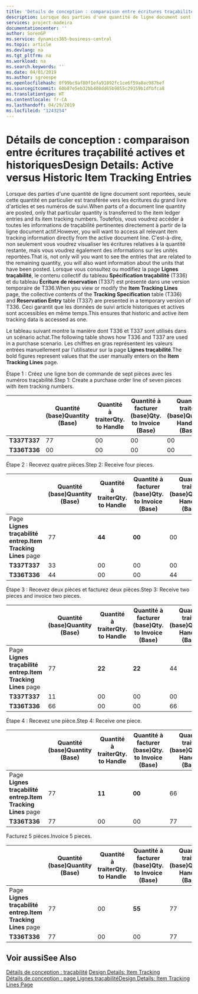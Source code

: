 ```yaml
---
title: 'Détails de conception : comparaison entre écritures traçabilité actives et historiques | Microsoft Docs'
description: Lorsque des parties d'une quantité de ligne document sont reportées, seule cette quantité en particulier est transférée vers les écritures du grand livre d'articles et ses numéros de suivi. Toutefois, vous voudrez accéder à toutes les informations de traçabilité pertinentes directement à partir de la ligne document actif. C'est-à-dire, non seulement vous voudrez visualiser les écritures relatives à la quantité restante, mais vous voudrez également des informations sur les unités reportées. Lorsque vous consultez ou modifiez la page **Lignes traçabilité**, le contenu collectif du tableau **Spécification traçabilité** (T336) et du tableau **Écriture de réservation** (T337) est présenté dans une version temporaire de T336. Ceci garantit que les données de suivi article historiques et actives sont accessibles en même temps.
services: project-madeira
documentationcenter: ''
author: SorenGP
ms.service: dynamics365-business-central
ms.topic: article
ms.devlang: na
ms.tgt_pltfrm: na
ms.workload: na
ms.search.keywords: ''
ms.date: 04/01/2019
ms.author: sgroespe
ms.openlocfilehash: 0f99bc9af80f1efa91892fc1ce6f59a8ac987bef
ms.sourcegitcommit: 60b87e5eb32bb408dd65b9855c29159b1dfbfca8
ms.translationtype: HT
ms.contentlocale: fr-CA
ms.lasthandoff: 04/29/2019
ms.locfileid: "1243254"
---
```

# <a name="design-details-active-versus-historic-item-tracking-entries"></a><span data-ttu-id="8cbe6-107">Détails de conception : comparaison entre écritures traçabilité actives et historiques</span><span class="sxs-lookup"><span data-stu-id="8cbe6-107">Design Details: Active versus Historic Item Tracking Entries</span></span>
<span data-ttu-id="8cbe6-108">Lorsque des parties d'une quantité de ligne document sont reportées, seule cette quantité en particulier est transférée vers les écritures du grand livre d'articles et ses numéros de suivi.</span><span class="sxs-lookup"><span data-stu-id="8cbe6-108">When parts of a document line quantity are posted, only that particular quantity is transferred to the item ledger entries and its item tracking numbers.</span></span> <span data-ttu-id="8cbe6-109">Toutefois, vous voudrez accéder à toutes les informations de traçabilité pertinentes directement à partir de la ligne document actif.</span><span class="sxs-lookup"><span data-stu-id="8cbe6-109">However, you will want to access all relevant item tracking information directly from the active document line.</span></span> <span data-ttu-id="8cbe6-110">C'est-à-dire, non seulement vous voudrez visualiser les écritures relatives à la quantité restante, mais vous voudrez également des informations sur les unités reportées.</span><span class="sxs-lookup"><span data-stu-id="8cbe6-110">That is, not only will you want to see the entries that are related to the remaining quantity, you will also want information about the units that have been posted.</span></span> <span data-ttu-id="8cbe6-111">Lorsque vous consultez ou modifiez la page **Lignes traçabilité**, le contenu collectif du tableau **Spécification traçabilité** (T336) et du tableau **Écriture de réservation** (T337) est présenté dans une version temporaire de T336.</span><span class="sxs-lookup"><span data-stu-id="8cbe6-111">When you view or modify the **Item Tracking Lines** page, the collective contents of the **Tracking Specification** table (T336) and **Reservation Entry** table (T337) are presented in a temporary version of T336.</span></span> <span data-ttu-id="8cbe6-112">Ceci garantit que les données de suivi article historiques et actives sont accessibles en même temps.</span><span class="sxs-lookup"><span data-stu-id="8cbe6-112">This ensures that historic and active item tracking data is accessed as one.</span></span>  

 <span data-ttu-id="8cbe6-113">Le tableau suivant montre la manière dont T336 et T337 sont utilisés dans un scénario achat.</span><span class="sxs-lookup"><span data-stu-id="8cbe6-113">The following table shows how T336 and T337 are used in a purchase scenario.</span></span> <span data-ttu-id="8cbe6-114">Les chiffres en gras représentent les valeurs entrées manuellement par l'utilisateur sur la page **Lignes traçabilité**.</span><span class="sxs-lookup"><span data-stu-id="8cbe6-114">The bold figures represent values that the user manually enters on the **Item Tracking Lines** page.</span></span>  

 <span data-ttu-id="8cbe6-115">Étape 1 : Créez une ligne bon de commande de sept pièces avec les numéros traçabilité.</span><span class="sxs-lookup"><span data-stu-id="8cbe6-115">Step 1: Create a purchase order line of seven pieces with item tracking numbers.</span></span>  

||<span data-ttu-id="8cbe6-116">**Quantité (base)**</span><span class="sxs-lookup"><span data-stu-id="8cbe6-116">**Quantity (Base)**</span></span>|<span data-ttu-id="8cbe6-117">**Quantité à traiter**</span><span class="sxs-lookup"><span data-stu-id="8cbe6-117">**Qty. to Handle**</span></span>|<span data-ttu-id="8cbe6-118">**Quantité à facturer (base)**</span><span class="sxs-lookup"><span data-stu-id="8cbe6-118">**Qty. to Invoice (Base)**</span></span>|<span data-ttu-id="8cbe6-119">**Quantité traitée (base)**</span><span class="sxs-lookup"><span data-stu-id="8cbe6-119">**Quantity Handled (Base)**</span></span>|<span data-ttu-id="8cbe6-120">**Quantité facturée (base)**</span><span class="sxs-lookup"><span data-stu-id="8cbe6-120">**Quantity Invoiced (Base)**</span></span>|  
|-|----------------------------------------------|--------------------------------------------|------------------------------------------------------|-------------------------------------------------------|--------------------------------------------------------|  
|<span data-ttu-id="8cbe6-121">**T337**</span><span class="sxs-lookup"><span data-stu-id="8cbe6-121">**T337**</span></span>|<span data-ttu-id="8cbe6-122">7</span><span class="sxs-lookup"><span data-stu-id="8cbe6-122">7</span></span>|<span data-ttu-id="8cbe6-123">0</span><span class="sxs-lookup"><span data-stu-id="8cbe6-123">0</span></span>|<span data-ttu-id="8cbe6-124">0</span><span class="sxs-lookup"><span data-stu-id="8cbe6-124">0</span></span>|<span data-ttu-id="8cbe6-125">0</span><span class="sxs-lookup"><span data-stu-id="8cbe6-125">0</span></span>|<span data-ttu-id="8cbe6-126">0</span><span class="sxs-lookup"><span data-stu-id="8cbe6-126">0</span></span>|  
|<span data-ttu-id="8cbe6-127">**T336**</span><span class="sxs-lookup"><span data-stu-id="8cbe6-127">**T336**</span></span>|<span data-ttu-id="8cbe6-128">0</span><span class="sxs-lookup"><span data-stu-id="8cbe6-128">0</span></span>|<span data-ttu-id="8cbe6-129">0</span><span class="sxs-lookup"><span data-stu-id="8cbe6-129">0</span></span>|<span data-ttu-id="8cbe6-130">0</span><span class="sxs-lookup"><span data-stu-id="8cbe6-130">0</span></span>|<span data-ttu-id="8cbe6-131">0</span><span class="sxs-lookup"><span data-stu-id="8cbe6-131">0</span></span>|<span data-ttu-id="8cbe6-132">0</span><span class="sxs-lookup"><span data-stu-id="8cbe6-132">0</span></span>|  

 <span data-ttu-id="8cbe6-133">Étape 2 : Recevez quatre pièces.</span><span class="sxs-lookup"><span data-stu-id="8cbe6-133">Step 2: Receive four pieces.</span></span>  

||<span data-ttu-id="8cbe6-134">**Quantité (base)**</span><span class="sxs-lookup"><span data-stu-id="8cbe6-134">**Quantity (Base)**</span></span>|<span data-ttu-id="8cbe6-135">**Quantité à traiter**</span><span class="sxs-lookup"><span data-stu-id="8cbe6-135">**Qty. to Handle**</span></span>|<span data-ttu-id="8cbe6-136">**Quantité à facturer (base)**</span><span class="sxs-lookup"><span data-stu-id="8cbe6-136">**Qty. to Invoice (Base)**</span></span>|<span data-ttu-id="8cbe6-137">**Quantité traitée (base)**</span><span class="sxs-lookup"><span data-stu-id="8cbe6-137">**Quantity Handled (Base)**</span></span>|<span data-ttu-id="8cbe6-138">**Quantité facturée (base)**</span><span class="sxs-lookup"><span data-stu-id="8cbe6-138">**Quantity Invoiced (Base)**</span></span>|  
|-|----------------------------------------------|--------------------------------------------|------------------------------------------------------|-------------------------------------------------------|--------------------------------------------------------|  
|<span data-ttu-id="8cbe6-139">Page **Lignes traçabilité entrep.**</span><span class="sxs-lookup"><span data-stu-id="8cbe6-139">**Item Tracking Lines** page</span></span>|<span data-ttu-id="8cbe6-140">7</span><span class="sxs-lookup"><span data-stu-id="8cbe6-140">7</span></span>|<span data-ttu-id="8cbe6-141">**4**</span><span class="sxs-lookup"><span data-stu-id="8cbe6-141">**4**</span></span>|<span data-ttu-id="8cbe6-142">**0**</span><span class="sxs-lookup"><span data-stu-id="8cbe6-142">**0**</span></span>|<span data-ttu-id="8cbe6-143">0</span><span class="sxs-lookup"><span data-stu-id="8cbe6-143">0</span></span>|<span data-ttu-id="8cbe6-144">0</span><span class="sxs-lookup"><span data-stu-id="8cbe6-144">0</span></span>|  
|<span data-ttu-id="8cbe6-145">**T337**</span><span class="sxs-lookup"><span data-stu-id="8cbe6-145">**T337**</span></span>|<span data-ttu-id="8cbe6-146">3</span><span class="sxs-lookup"><span data-stu-id="8cbe6-146">3</span></span>|<span data-ttu-id="8cbe6-147">0</span><span class="sxs-lookup"><span data-stu-id="8cbe6-147">0</span></span>|<span data-ttu-id="8cbe6-148">0</span><span class="sxs-lookup"><span data-stu-id="8cbe6-148">0</span></span>|<span data-ttu-id="8cbe6-149">0</span><span class="sxs-lookup"><span data-stu-id="8cbe6-149">0</span></span>|<span data-ttu-id="8cbe6-150">0</span><span class="sxs-lookup"><span data-stu-id="8cbe6-150">0</span></span>|  
|<span data-ttu-id="8cbe6-151">**T336**</span><span class="sxs-lookup"><span data-stu-id="8cbe6-151">**T336**</span></span>|<span data-ttu-id="8cbe6-152">4</span><span class="sxs-lookup"><span data-stu-id="8cbe6-152">4</span></span>|<span data-ttu-id="8cbe6-153">0</span><span class="sxs-lookup"><span data-stu-id="8cbe6-153">0</span></span>|<span data-ttu-id="8cbe6-154">0</span><span class="sxs-lookup"><span data-stu-id="8cbe6-154">0</span></span>|<span data-ttu-id="8cbe6-155">4</span><span class="sxs-lookup"><span data-stu-id="8cbe6-155">4</span></span>|<span data-ttu-id="8cbe6-156">0</span><span class="sxs-lookup"><span data-stu-id="8cbe6-156">0</span></span>|  

 <span data-ttu-id="8cbe6-157">Étape 3 : Recevez deux pièces et facturez deux pièces.</span><span class="sxs-lookup"><span data-stu-id="8cbe6-157">Step 3: Receive two pieces and invoice two pieces.</span></span>  

||<span data-ttu-id="8cbe6-158">**Quantité (base)**</span><span class="sxs-lookup"><span data-stu-id="8cbe6-158">**Quantity (Base)**</span></span>|<span data-ttu-id="8cbe6-159">**Quantité à traiter**</span><span class="sxs-lookup"><span data-stu-id="8cbe6-159">**Qty. to Handle**</span></span>|<span data-ttu-id="8cbe6-160">**Quantité à facturer (base)**</span><span class="sxs-lookup"><span data-stu-id="8cbe6-160">**Qty. to Invoice (Base)**</span></span>|<span data-ttu-id="8cbe6-161">**Quantité traitée (base)**</span><span class="sxs-lookup"><span data-stu-id="8cbe6-161">**Quantity Handled (Base)**</span></span>|<span data-ttu-id="8cbe6-162">**Quantité facturée (base)**</span><span class="sxs-lookup"><span data-stu-id="8cbe6-162">**Quantity Invoiced (Base)**</span></span>|  
|-|----------------------------------------------|--------------------------------------------|------------------------------------------------------|-------------------------------------------------------|--------------------------------------------------------|  
|<span data-ttu-id="8cbe6-163">Page **Lignes traçabilité entrep.**</span><span class="sxs-lookup"><span data-stu-id="8cbe6-163">**Item Tracking Lines** page</span></span>|<span data-ttu-id="8cbe6-164">7</span><span class="sxs-lookup"><span data-stu-id="8cbe6-164">7</span></span>|<span data-ttu-id="8cbe6-165">**2**</span><span class="sxs-lookup"><span data-stu-id="8cbe6-165">**2**</span></span>|<span data-ttu-id="8cbe6-166">**2**</span><span class="sxs-lookup"><span data-stu-id="8cbe6-166">**2**</span></span>|<span data-ttu-id="8cbe6-167">4</span><span class="sxs-lookup"><span data-stu-id="8cbe6-167">4</span></span>|<span data-ttu-id="8cbe6-168">0</span><span class="sxs-lookup"><span data-stu-id="8cbe6-168">0</span></span>|  
|<span data-ttu-id="8cbe6-169">**T337**</span><span class="sxs-lookup"><span data-stu-id="8cbe6-169">**T337**</span></span>|<span data-ttu-id="8cbe6-170">1</span><span class="sxs-lookup"><span data-stu-id="8cbe6-170">1</span></span>|<span data-ttu-id="8cbe6-171">0</span><span class="sxs-lookup"><span data-stu-id="8cbe6-171">0</span></span>|<span data-ttu-id="8cbe6-172">0</span><span class="sxs-lookup"><span data-stu-id="8cbe6-172">0</span></span>|<span data-ttu-id="8cbe6-173">0</span><span class="sxs-lookup"><span data-stu-id="8cbe6-173">0</span></span>|<span data-ttu-id="8cbe6-174">0</span><span class="sxs-lookup"><span data-stu-id="8cbe6-174">0</span></span>|  
|<span data-ttu-id="8cbe6-175">**T336**</span><span class="sxs-lookup"><span data-stu-id="8cbe6-175">**T336**</span></span>|<span data-ttu-id="8cbe6-176">6</span><span class="sxs-lookup"><span data-stu-id="8cbe6-176">6</span></span>|<span data-ttu-id="8cbe6-177">0</span><span class="sxs-lookup"><span data-stu-id="8cbe6-177">0</span></span>|<span data-ttu-id="8cbe6-178">0</span><span class="sxs-lookup"><span data-stu-id="8cbe6-178">0</span></span>|<span data-ttu-id="8cbe6-179">6</span><span class="sxs-lookup"><span data-stu-id="8cbe6-179">6</span></span>|<span data-ttu-id="8cbe6-180">2</span><span class="sxs-lookup"><span data-stu-id="8cbe6-180">2</span></span>|  

 <span data-ttu-id="8cbe6-181">Étape 4 : Recevez une pièce.</span><span class="sxs-lookup"><span data-stu-id="8cbe6-181">Step 4: Receive one piece.</span></span>  

||<span data-ttu-id="8cbe6-182">**Quantité (base)**</span><span class="sxs-lookup"><span data-stu-id="8cbe6-182">**Quantity (Base)**</span></span>|<span data-ttu-id="8cbe6-183">**Quantité à traiter**</span><span class="sxs-lookup"><span data-stu-id="8cbe6-183">**Qty. to Handle**</span></span>|<span data-ttu-id="8cbe6-184">**Quantité à facturer (base)**</span><span class="sxs-lookup"><span data-stu-id="8cbe6-184">**Qty. to Invoice (Base)**</span></span>|<span data-ttu-id="8cbe6-185">**Quantité traitée (base)**</span><span class="sxs-lookup"><span data-stu-id="8cbe6-185">**Quantity Handled (Base)**</span></span>|<span data-ttu-id="8cbe6-186">**Quantité facturée (base)**</span><span class="sxs-lookup"><span data-stu-id="8cbe6-186">**Quantity Invoiced (Base)**</span></span>|  
|-|----------------------------------------------|--------------------------------------------|------------------------------------------------------|-------------------------------------------------------|--------------------------------------------------------|  
|<span data-ttu-id="8cbe6-187">Page **Lignes traçabilité entrep.**</span><span class="sxs-lookup"><span data-stu-id="8cbe6-187">**Item Tracking Lines** page</span></span>|<span data-ttu-id="8cbe6-188">7</span><span class="sxs-lookup"><span data-stu-id="8cbe6-188">7</span></span>|<span data-ttu-id="8cbe6-189">**1**</span><span class="sxs-lookup"><span data-stu-id="8cbe6-189">**1**</span></span>|<span data-ttu-id="8cbe6-190">**0**</span><span class="sxs-lookup"><span data-stu-id="8cbe6-190">**0**</span></span>|<span data-ttu-id="8cbe6-191">6</span><span class="sxs-lookup"><span data-stu-id="8cbe6-191">6</span></span>|<span data-ttu-id="8cbe6-192">2</span><span class="sxs-lookup"><span data-stu-id="8cbe6-192">2</span></span>|  
|<span data-ttu-id="8cbe6-193">**T336**</span><span class="sxs-lookup"><span data-stu-id="8cbe6-193">**T336**</span></span>|<span data-ttu-id="8cbe6-194">7</span><span class="sxs-lookup"><span data-stu-id="8cbe6-194">7</span></span>|<span data-ttu-id="8cbe6-195">0</span><span class="sxs-lookup"><span data-stu-id="8cbe6-195">0</span></span>|<span data-ttu-id="8cbe6-196">0</span><span class="sxs-lookup"><span data-stu-id="8cbe6-196">0</span></span>|<span data-ttu-id="8cbe6-197">7</span><span class="sxs-lookup"><span data-stu-id="8cbe6-197">7</span></span>|<span data-ttu-id="8cbe6-198">2</span><span class="sxs-lookup"><span data-stu-id="8cbe6-198">2</span></span>|  

 <span data-ttu-id="8cbe6-199">Facturez 5 pièces.</span><span class="sxs-lookup"><span data-stu-id="8cbe6-199">Invoice 5 pieces.</span></span>  

||<span data-ttu-id="8cbe6-200">**Quantité (base)**</span><span class="sxs-lookup"><span data-stu-id="8cbe6-200">**Quantity (Base)**</span></span>|<span data-ttu-id="8cbe6-201">**Quantité à traiter**</span><span class="sxs-lookup"><span data-stu-id="8cbe6-201">**Qty. to Handle**</span></span>|<span data-ttu-id="8cbe6-202">**Quantité à facturer (base)**</span><span class="sxs-lookup"><span data-stu-id="8cbe6-202">**Qty. to Invoice (Base)**</span></span>|<span data-ttu-id="8cbe6-203">**Quantité traitée (base)**</span><span class="sxs-lookup"><span data-stu-id="8cbe6-203">**Quantity Handled (Base)**</span></span>|<span data-ttu-id="8cbe6-204">**Quantité facturée (base)**</span><span class="sxs-lookup"><span data-stu-id="8cbe6-204">**Quantity Invoiced (Base)**</span></span>|  
|-|----------------------------------------------|--------------------------------------------|------------------------------------------------------|-------------------------------------------------------|--------------------------------------------------------|  
|<span data-ttu-id="8cbe6-205">Page **Lignes traçabilité entrep.**</span><span class="sxs-lookup"><span data-stu-id="8cbe6-205">**Item Tracking Lines** page</span></span>|<span data-ttu-id="8cbe6-206">7</span><span class="sxs-lookup"><span data-stu-id="8cbe6-206">7</span></span>|<span data-ttu-id="8cbe6-207">0</span><span class="sxs-lookup"><span data-stu-id="8cbe6-207">0</span></span>|<span data-ttu-id="8cbe6-208">**5**</span><span class="sxs-lookup"><span data-stu-id="8cbe6-208">**5**</span></span>|<span data-ttu-id="8cbe6-209">7</span><span class="sxs-lookup"><span data-stu-id="8cbe6-209">7</span></span>|<span data-ttu-id="8cbe6-210">2</span><span class="sxs-lookup"><span data-stu-id="8cbe6-210">2</span></span>|  
|<span data-ttu-id="8cbe6-211">**T336**</span><span class="sxs-lookup"><span data-stu-id="8cbe6-211">**T336**</span></span>|<span data-ttu-id="8cbe6-212">7</span><span class="sxs-lookup"><span data-stu-id="8cbe6-212">7</span></span>|<span data-ttu-id="8cbe6-213">0</span><span class="sxs-lookup"><span data-stu-id="8cbe6-213">0</span></span>|<span data-ttu-id="8cbe6-214">0</span><span class="sxs-lookup"><span data-stu-id="8cbe6-214">0</span></span>|<span data-ttu-id="8cbe6-215">7</span><span class="sxs-lookup"><span data-stu-id="8cbe6-215">7</span></span>|<span data-ttu-id="8cbe6-216">7</span><span class="sxs-lookup"><span data-stu-id="8cbe6-216">7</span></span>|  

## <a name="see-also"></a><span data-ttu-id="8cbe6-217">Voir aussi</span><span class="sxs-lookup"><span data-stu-id="8cbe6-217">See Also</span></span>  
 <span data-ttu-id="8cbe6-218">[Détails de conception : traçabilité](design-details-item-tracking.md) </span><span class="sxs-lookup"><span data-stu-id="8cbe6-218">[Design Details: Item Tracking](design-details-item-tracking.md) </span></span>  
 [<span data-ttu-id="8cbe6-219">Détails de conception : page Lignes traçabilité</span><span class="sxs-lookup"><span data-stu-id="8cbe6-219">Design Details: Item Tracking Lines Page</span></span>](design-details-item-tracking-lines-window.md)
